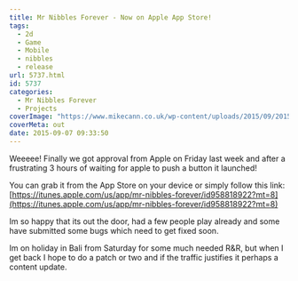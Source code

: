 ```yaml
---
title: Mr Nibbles Forever - Now on Apple App Store!
tags:
  - 2d
  - Game
  - Mobile
  - nibbles
  - release
url: 5737.html
id: 5737
categories:
  - Mr Nibbles Forever
  - Projects
coverImage: "https://www.mikecann.co.uk/wp-content/uploads/2015/09/2015-09-07_17-21-49.png"
coverMeta: out
date: 2015-09-07 09:33:50
---
```


Weeeee! Finally we got approval from Apple on Friday last week and after a frustrating 3 hours of waiting for apple to push a button it launched!

<!-- more -->

You can grab it from the App Store on your device or simply follow this link: [https://itunes.apple.com/us/app/mr-nibbles-forever/id958818922?mt=8](https://itunes.apple.com/us/app/mr-nibbles-forever/id958818922?mt=8)

Im so happy that its out the door, had a few people play already and some have submitted some bugs which need to get fixed soon.

Im on holiday in Bali from Saturday for some much needed R&R, but when I get back I hope to do a patch or two and if the traffic justifies it perhaps a content update.
